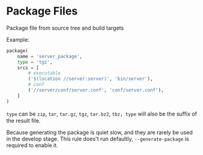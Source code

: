 # Package Files #

Package file from source tree and build targets

Example:

```python
package(
    name = 'server_package',
    type = 'tgz',
    srcs = [
        # executable
        ('$(location //server:server)', 'bin/server'),
        # conf
        ('//server/conf/server.conf', 'conf/server.conf'),
    ]
)
```

`type` can be `zip`, `tar`, `tar.gz`, `tgz`, `tar.bz2`, `tbz`，`type` will also be the suffix of the result file.

Because generating the package is quiet slow, and they are rarely be used in the develop stage.
This rule does't run defaultly, `--generate-package` is required to enable it.
